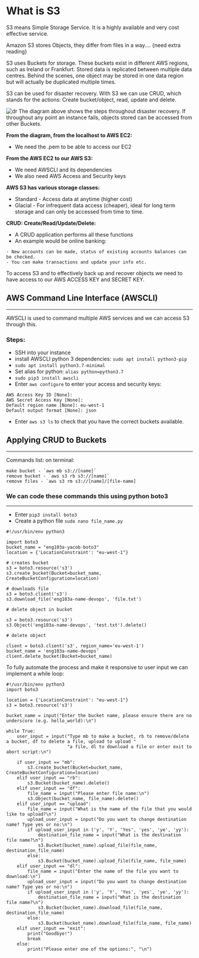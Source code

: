 

# What is S3
S3 means Simple Storage Service. It is a highly available and very cost effective service.

Amazon S3 stores Objects, they differ from files in a way.... {need extra reading}

S3 uses Buckets for storage. These buckets exist in different AWS regions, such as Ireland or Frankfurt. Stored data is replicated between multiple data centres. Behind the scenes, one object may be stored in one data region but will actually be duplicated multiple times.



S3 can be used for disaster recovery. With S3 we can use CRUD, which stands for the actions: Create bucket/object, read, update and delete.

![dr](https://user-images.githubusercontent.com/98178943/152986900-5684a71b-9f22-4cf1-9b33-47e8334a476b.png)
The diagram above shows the steps throughout disaster recovery. If throughout any point an instance fails, objects stored can be accessed from other Buckets.

**From the diagram, from the localhost to AWS EC2:**
- We need the .pem to be able to access our EC2

**From the AWS EC2 to our AWS S3:**
- We need AWSCLI and its dependencies
- We also need AWS Access and Security keys

**AWS S3 has various storage classes:**
- Standard - Access data at anytime (higher cost)
- Glacial - For infrequent data access (cheaper), ideal for long term storage and can only be accessed from time to time.

**CRUD: Create/Read/Update/Delete:**
- A CRUD application performs all these functions
- An example would be online banking:
```
- New accounts can be made, status of existing accounts balances can be checked.
- You can make transactions and update your info etc.
```

To access S3 and to effectively back up and recover objects we need to have access to our AWS ACCESS KEY and SECRET KEY.

## AWS Command Line Interface (AWSCLI)
---------
AWSCLI is used to command multiple AWS services and we can access S3 through this.
### Steps:
- SSH into your instance
- install AWSCLI python 3 dependencies: `sudo apt install python3-pip`
- `sudo apt install python3.7-minimal`
- Set alias for python: `alias python=python3.7`
- `sudo pip3 install awscli`
- Enter `aws configure` to enter your access and security keys:
```
AWS Access Key ID [None]: 
AWS Secret Access Key [None]:
Default region name [None]: eu-west-1
Default output format [None]: json
```
- Enter `aws s3 ls` to check that you have the correct buckets available.

## Applying CRUD to Buckets
-------------------
Commands list: on terminal:
```
make bucket - `aws mb s3://[name]`
remove bucket - `aws s3 rb s3://[name]`
remove files - `aws s3 rm s3://[name]/[file-name]
```
### We can code these commands this using python boto3
--------------------
- Enter `pip3 install boto3`
- Create a python file `sudo nano file_name.py`

```
#!/usr/bin/env python3

import boto3
bucket_name = "eng103a-yacob-boto3"
location = {'LocationConstraint': "eu-west-1"}

# creates bucket
s3 = boto3.resource('s3')
s3.create_bucket(Bucket=bucket_name, CreateBucketConfiguration=location)

# downloads file
s3 = boto3.client('s3')
s3.download_file('eng103a-name-devops', 'file.txt')

# delete object in bucket

s3 = boto3.resource('s3')
s3.Object('eng103a-name-devops', 'test.txt').delete()

# delete object

client = boto3.client('s3', region_name='eu-west-1')
bucket_name = 'eng103a-name-devops'
client.delete_bucket(Bucket=bucket_name)

```

To fully automate the process and make it responsive to user input we can implement a while loop:

```
#!/usr/bin/env python3
import boto3

location = {'LocationConstraint': "eu-west-1"}
s3 = boto3.resource('s3')

bucket_name = input("Enter the bucket name, please ensure there are no underscore (e.g. hello_world):\n")

while True:
    user_input = input("Type mb to make a bucket, rb to remove/delete a bucket, df to delete a file, upload to upload "
                       "a file, dl to download a file or enter exit to abort script:\n")

    if user_input == "mb":
        s3.create_bucket(Bucket=bucket_name, CreateBucketConfiguration=location)
    elif user_input == "rb":
        s3.Bucket(bucket_name).delete()
    elif user_input == "df":
        file_name = input("Please enter file name:\n")
        s3.Object(bucket_name, file_name).delete()
    elif user_input == "upload":
        file_name = input("What is the name of the file that you would like to upload?\n")
        upload_user_input = input("Do you want to change destination name? Type yes or no:\n")
        if upload_user_input in ('y', 'Y', 'Yes', 'yes', 'ye', 'yy'):
            destination_file_name = input("What is the destination file name?\n")
            s3.Bucket(bucket_name).upload_file(file_name, destination_file_name)
        else:
            s3.Bucket(bucket_name).upload_file(file_name, file_name)
    elif user_input == "dl":
        file_name = input("Enter the name of the file you want to download:\n")
        upload_user_input = input("Do you want to change destination name? Type yes or no:\n")
        if upload_user_input in ('y', 'Y', 'Yes', 'yes', 'ye', 'yy'):
            destination_file_name = input("What is the destination file name?\n")
            s3.Bucket(bucket_name).download_file(file_name, destination_file_name)
        else:
            s3.Bucket(bucket_name).download_file(file_name, file_name)
    elif user_input == "exit":
        print("Goodbye!")
        break
    else:
        print("Please enter one of the options:", "\n")

```